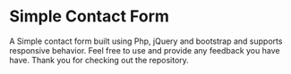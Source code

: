 # Simple Contact Form

A Simple contact form built using Php, jQuery and bootstrap and supports responsive behavior. Feel free to use and provide any feedback you have have. Thank you for checking out the repository. 
